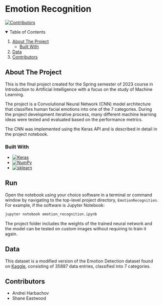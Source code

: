 <!-- PROJECT TITLE -->
# Emotion Recognition



<!-- PROJECT SHIELDS -->
[![Contributors](https://img.shields.io/badge/Contributors-2-44cc11?style=for-the-badge)](https://circuitverse.org/slack)



<!-- TABLE OF CONTENTS -->
<details open>
  <summary>Table of Contents</summary>
  <ol>
    <li>
      <a href="#about-the-project">About The Project</a>
      <ul>
        <li><a href="#built-with">Built With</a></li>
      </ul>
    </li>
    <li><a href="#data">Data</a></li>
    <li><a href="#contributors">Contributors</a></li>
  </ol>
</details>



<!-- ABOUT THE PROJECT -->
## About The Project

This is the final project created for the Spring semester of 2023 course in Introduction to Artificial Intelligence with a focus on the study of Machine Learning.

The project is a Convolutional Neural Network (CNN) model architecture that classifies human facial emotions into one of the 7 categories. During the project development iterative process, many different machine learning ideas were tested and evaluated based on the performance metrics.

The CNN was implemented using the Keras API and is described in detail in the project notebook.



### Built With

* [![Keras](https://img.shields.io/badge/keras-d10000?style=for-the-badge&logo=keras&logoColor=ffffff)](https://keras.io/)
* [![NumPy](https://img.shields.io/badge/numpy-013243?style=for-the-badge&logo=numpy&logoColor=ffffff)](https://numpy.org/)
* [![sklearn](https://img.shields.io/badge/sklearn-f89a36?style=for-the-badge&logo=scikitlearn&logoColor=ffffff)](https://scikit-learn.org/stable/)



<!-- RUN -->
## Run

Open the notebook using your choice software in a terminal or command window by navigating to the top-level project directory, `EmotionRecognition`. For example, if the software is Jupyter Notebook:

```bash
jupyter notebook emotion_recognition.ipynb
```

The project folder includes the weights of the trained neural network and the model can be tested on custom images without requiring to train it again.



<!-- DATA -->
## Data

This dataset is a modified version of the Emotion Detection dataset found on [Kaggle](https://www.kaggle.com/datasets/ananthu017/emotion-detection-fer), consisting of 35887 data entries, classified into 7 categories.



<!-- CONTRIBUTION -->
## Contributors

- Andrei Harbachov
- Shane Eastwood